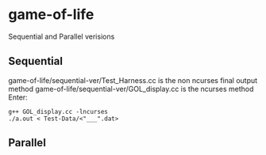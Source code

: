 # game-of-life
Sequential and Parallel verisions
## Sequential
  game-of-life/sequential-ver/Test_Harness.cc is the non ncurses final output method
  game-of-life/sequential-ver/GOL_display.cc is the ncurses method  
  Enter:
  ```
  g++ GOL_display.cc -lncurses 
  ./a.out < Test-Data/<"___".dat>
  ```
## Parallel
